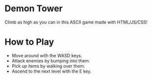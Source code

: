 # Demon Tower
Climb as high as you can in this ASCII game made with HTML/JS/CSS!

# How to Play
- Move around with the WASD keys.
- Attack enemies by bumping into them.
- Pick up items by walking over them.
- Ascend to the next level with the E key.
